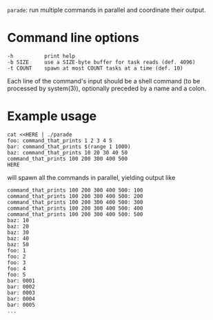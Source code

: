 `parade`: run multiple commands in parallel and coordinate their output.

# Command line options #

    -h          print help
    -b SIZE     use a SIZE-byte buffer for task reads (def. 4096)
    -t COUNT    spawn at most COUNT tasks at a time (def. 10)
    
Each line of the command's input should be a shell command (to be
processed by system(3)), optionally preceded by a name and a colon.

# Example usage #

    cat <<HERE | ./parade
    foo: command_that_prints 1 2 3 4 5
    bar: command_that_prints $(range 1 1000)
    baz: command_that_prints 10 20 30 40 50
    command_that_prints 100 200 300 400 500
    HERE
    
will spawn all the commands in parallel, yielding output like

    command_that_prints 100 200 300 400 500: 100
    command_that_prints 100 200 300 400 500: 200
    command_that_prints 100 200 300 400 500: 300
    command_that_prints 100 200 300 400 500: 400
    command_that_prints 100 200 300 400 500: 500
    baz: 10
    baz: 20
    baz: 30
    baz: 40
    baz: 50
    foo: 1
    foo: 2
    foo: 3
    foo: 4
    foo: 5
    bar: 0001
    bar: 0002
    bar: 0003
    bar: 0004
    bar: 0005
    ...
